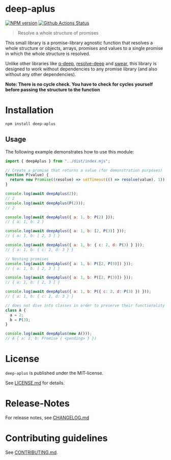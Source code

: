 # deep-aplus

[![NPM version](https://img.shields.io/npm/v/deep-aplus.svg)](https://npmjs.com/package/deep-aplus)
[![Github Actions Status](https://github.com/nknapp/deep-aplus/actions/workflows/ci.yml/badge.svg?branch=master)](https://github.com/nknapp/deep-aplus/actions/workflows/ci.yml)

> Resolve a whole structure of promises

This small library is a promise-library agnostic function that resolves a whole structure
or objects, arrays, promises and values to a single promise in which the whole structure is
resolved.

Unlike other libraries like [q-deep](https://npmjs.com/package/q-deep), [resolve-deep](https://npmjs.com/package/resolve-deep) and
[swear](https://npmjs.com/package/swear), this library is designed to work without dependencies to any promise library
(and also without any other dependencies).

**Note: There is no cycle check. You have to check for cycles yourself before passing the
structure to the function**

# Installation

```
npm install deep-aplus
```

## Usage

The following example demonstrates how to use this module:

```js
import { deepAplus } from "../dist/index.mjs";

// Create a promise that returns a value (for demonstration purposes)
function P(value) {
  return new Promise((resolve) => setTimeout(() => resolve(value), 1));
}

console.log(await deepAplus(2));
// 2
console.log(await deepAplus(P(2)));
// 2

console.log(await deepAplus({ a: 1, b: P(2) }));
// { a: 1, b: 2 }

console.log(await deepAplus({ a: 1, b: [2, P(3)] }));
// { a: 1, b: [ 2, 3 ] }

console.log(await deepAplus({ a: 1, b: { c: 2, d: P(3) } }));
// { a: 1, b: { c: 2, d: 3 } }

// Nesting promises
console.log(await deepAplus({ a: 1, b: P([2, P(3)]) }));
// { a: 1, b: [ 2, 3 ] }

console.log(await deepAplus({ a: 1, b: P([2, P(3)]) }));
// { a: 1, b: [ 2, 3 ] }

console.log(await deepAplus({ a: 1, b: P({ c: 2, d: P(3) }) }));
// { a: 1, b: { c: 2, d: 3 } }

// does not dive into classes in order to preserve their functionality
class A {
  a = 2;
  b = P(3);
}

console.log(await deepAplus(new A()));
// A { a: 2, b: Promise { <pending> } })
```

# License

`deep-aplus` is published under the MIT-license.

See [LICENSE.md](LICENSE.md) for details.

# Release-Notes

For release notes, see [CHANGELOG.md](CHANGELOG.md)

# Contributing guidelines

See [CONTRIBUTING.md](CONTRIBUTING.md).
